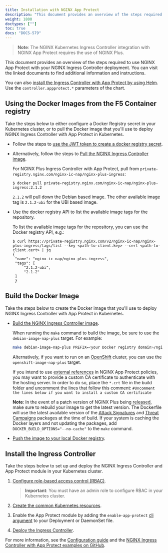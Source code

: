 ```yaml
---
title: Installation with NGINX App Protect
description: "This document provides an overview of the steps required to use NGINX App Protect with your NGINX Ingress Controller deployment."
weight: 1800
doctypes: [""]
toc: true
docs: "DOCS-579"
---
```


> **Note**: The NGINX Kubernetes Ingress Controller integration with NGINX App Protect requires the use of NGINX Plus.

This document provides an overview of the steps required to use NGINX App Protect with your NGINX Ingress Controller deployment. You can visit the linked documents to find additional information and instructions.

You can also [install the Ingress Controller with App Protect by using Helm](/nginx-ingress-controller/installation/installation-with-helm/). Use the `controller.appprotect.*` parameters of the chart.

## Using the Docker Images from the F5 Container registry

Take the steps below to either configure a Docker Registry secret in your Kubernetes cluster, or to pull the Docker image that you'll use to deploy NGINX Ingress Controller with App Protect in Kubernetes.

- Follow the steps to [use the JWT token to create a docker registry secret](/nginx-ingress-controller/installation/using-the-jwt-token-docker-secret).

- Alternatively, follow the steps to [Pull the NGINX Ingress Controller image](/nginx-ingress-controller/installation/pulling-ingress-controller-image).

    For NGINX Plus Ingress Controller with App Protect, pull from `private-registry.nginx.com/nginx-ic-nap/nginx-plus-ingress`:
   ```
   $ docker pull private-registry.nginx.com/nginx-ic-nap/nginx-plus-ingress:2.1.2
   ```
    `2.1.2` will pull down the Debian based image. The other available image tag is `2.1.2-ubi` for the UBI based image.

- Use the docker registry API to list the available image tags for the repository.

   To list the available image tags for the repository, you can use the Docker registry API, e.g.:
   ```
   $ curl https://private-registry.nginx.com/v2/nginx-ic-nap/nginx-plus-ingress/tags/list --key <path-to-client.key> --cert <path-to-client.cert> | jq
   {
    "name": "nginx-ic-nap/nginx-plus-ingress",
    "tags": [
        "2.1.2-ubi",
        "2.1.2"
    ]
    }
   ```

## Build the Docker Image

Take the steps below to create the Docker image that you'll use to deploy NGINX Ingress Controller with App Protect in Kubernetes.

- [Build the NGINX Ingress Controller image](/nginx-ingress-controller/installation/building-ingress-controller-image).

    When running the `make` command to build the image, be sure to use the `debian-image-nap-plus` target. For example:

    ```bash
    make debian-image-nap-plus PREFIX=<your Docker registry domain>/nginx-plus-ingress
    ```
    Alternatively, if you want to run on an [OpenShift](https://www.openshift.com/) cluster, you can use the `openshift-image-nap-plus` target.

    If you intend to use [external references](https://docs.nginx.com/nginx-app-protect/configuration/#external-references) in NGINX App Protect policies, you may want to provide a custom CA certificate to authenticate with the hosting server.
    In order to do so, place the `*.crt` file in the build folder and uncomment the lines that follow this comment:
    `#Uncomment the lines below if you want to install a custom CA certificate`

    **Note**: In the event of a patch version of NGINX Plus being [released](/nginx/releases/), make sure to rebuild your image to get the latest version. The Dockerfile will use the latest available version of the [Attack Signatures](/nginx-app-protect/configuration/#attack-signatures) and [Threat Campaigns](/nginx-app-protect/configuration/#threat-campaigns) packages at the time of build. If your system is caching the Docker layers and not updating the packages, add `DOCKER_BUILD_OPTIONS="--no-cache"` to the `make` command.

- [Push the image to your local Docker registry](/nginx-ingress-controller/installation/building-ingress-controller-image/#building-the-image-and-pushing-it-to-the-private-registry).

## Install the Ingress Controller

Take the steps below to set up and deploy the NGINX Ingress Controller and App Protect module in your Kubernetes cluster.

1. [Configure role-based access control (RBAC)](/nginx-ingress-controller/installation/installation-with-manifests/#1-configure-rbac).

    > **Important**: You must have an admin role to configure RBAC in your Kubernetes cluster.

2. [Create the common Kubernetes resources](/nginx-ingress-controller/installation/installation-with-manifests/#2-create-common-resources).
3. Enable the App Protect module by adding the `enable-app-protect` [cli argument](/nginx-ingress-controller/configuration/global-configuration/command-line-arguments/#cmdoption-enable-app-protect) to your Deployment or DaemonSet file.
4. [Deploy the Ingress Controller](/nginx-ingress-controller/installation/installation-with-manifests/#3-deploy-the-ingress-controller).

For more information, see the [Configuration guide](/nginx-ingress-controller/app-protect/configuration) and the [NGINX Ingress Controller with App Protect examples on GitHub](https://github.com/nginxinc/kubernetes-ingress/tree/v2.1.2/examples/appprotect).
